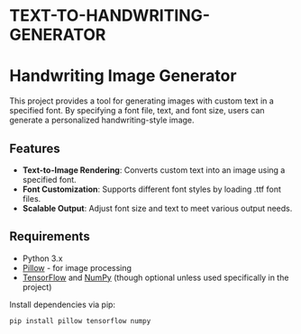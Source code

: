 # TEXT-TO-HANDWRITING-GENERATOR
# Handwriting Image Generator

This project provides a tool for generating images with custom text in a specified font. By specifying a font file, text, and font size, users can generate a personalized handwriting-style image.

## Features

- **Text-to-Image Rendering**: Converts custom text into an image using a specified font.
- **Font Customization**: Supports different font styles by loading .ttf font files.
- **Scalable Output**: Adjust font size and text to meet various output needs.

## Requirements

- Python 3.x
- [Pillow](https://python-pillow.org/) - for image processing
- [TensorFlow](https://www.tensorflow.org/) and [NumPy](https://numpy.org/) (though optional unless used specifically in the project)

Install dependencies via pip:

```bash
pip install pillow tensorflow numpy
